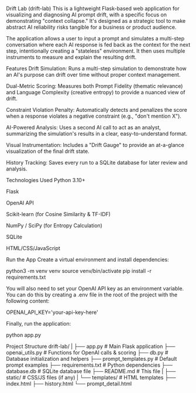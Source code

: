 Drift Lab (drift-lab)
This is a lightweight Flask-based web application for visualizing and diagnosing AI prompt drift, with a specific focus on demonstrating "context collapse." It's designed as a strategic tool to make abstract AI reliability risks tangible for a business or product audience.

The application allows a user to input a prompt and simulates a multi-step conversation where each AI response is fed back as the context for the next step, intentionally creating a "stateless" environment. It then uses multiple instruments to measure and explain the resulting drift.

Features
Drift Simulation: Runs a multi-step simulation to demonstrate how an AI's purpose can drift over time without proper context management.

Dual-Metric Scoring: Measures both Prompt Fidelity (thematic relevance) and Language Complexity (creative entropy) to provide a nuanced view of drift.

Constraint Violation Penalty: Automatically detects and penalizes the score when a response violates a negative constraint (e.g., "don't mention X").

AI-Powered Analysis: Uses a second AI call to act as an analyst, summarizing the simulation's results in a clear, easy-to-understand format.

Visual Instrumentation: Includes a "Drift Gauge" to provide an at-a-glance visualization of the final drift state.

History Tracking: Saves every run to a SQLite database for later review and analysis.

Technologies Used
Python 3.10+

Flask

OpenAI API

Scikit-learn (for Cosine Similarity & TF-IDF)

NumPy / SciPy (for Entropy Calculation)

SQLite

HTML/CSS/JavaScript

Run the App
Create a virtual environment and install dependencies:

python3 -m venv venv
source venv/bin/activate
pip install -r requirements.txt

You will also need to set your OpenAI API key as an environment variable. You can do this by creating a .env file in the root of the project with the following content:

OPENAI_API_KEY='your-api-key-here'

Finally, run the application:

python app.py

Project Structure
drift-lab/
|
├── app.py                  # Main Flask application
├── openai_utils.py         # Functions for OpenAI calls & scoring
├── db.py                   # Database initialization and helpers
├── prompt_templates.py     # Default prompt examples
├── requirements.txt        # Python dependencies
├── database.db             # SQLite database file
├── README.md               # This file
|
├── static/                 # CSS/JS files (if any)
|
└── templates/              # HTML templates
    ├── index.html
    ├── history.html
    └── prompt_detail.html
